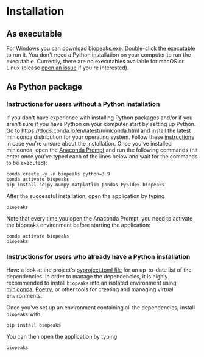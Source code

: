 # Installation

## As executable

For Windows you can download [biopeaks.exe](https://github.com/JanCBrammer/biopeaks/releases/latest). Double-click the 
executable to run it. You don't need a Python installation on your computer to run the executable.
Currently, there are no executables available for macOS or Linux
(please [open an issue](https://help.github.com/en/github/managing-your-work-on-github/creating-an-issue) if you're interested).

## As Python package

### Instructions for users without a Python installation
If you don't have experience with installing Python packages and/or if you
aren't sure if you have Python on your computer start by setting up Python.
Go to <https://docs.conda.io/en/latest/miniconda.html> and install the latest
miniconda distribution for your operating system.
Follow these [instructions](https://conda.io/projects/conda/en/latest/user-guide/install/index.html)
in case you're unsure about the installation. Once you've installed miniconda, open the
[Anaconda Prompt](https://docs.anaconda.com/anaconda/user-guide/getting-started/)
and run the following commands (hit enter once you've typed each of the lines below and wait for
the commands to be executed):

```
conda create -y -n biopeaks python=3.9
conda activate biopeaks
pip install scipy numpy matplotlib pandas PySide6 biopeaks 
```

After the successful installation, open the application by typing
```
biopeaks
```
Note that every time you open the Anaconda Prompt, you need to activate the
biopeaks environment before starting the application:
```
conda activate biopeaks
biopeaks
```

### Instructions for users who already have a Python installation
Have a look at the project's [pyproject.toml file](https://github.com/JanCBrammer/biopeaks/blob/main/pyproject.toml)
for an up-to-date list of the dependencies. In order to manage the dependencies, it is highly recommended to install
`biopeaks` into an isolated environment using [miniconda](https://docs.conda.io/en/latest/miniconda.html),
[Poetry](https://python-poetry.org/), or other tools for creating and managing virtual environments.

Once you've set up an environment containing all the dependencies, install `biopeaks` with

```
pip install biopeaks
```

You can then open the application by typing

```
biopeaks
```
